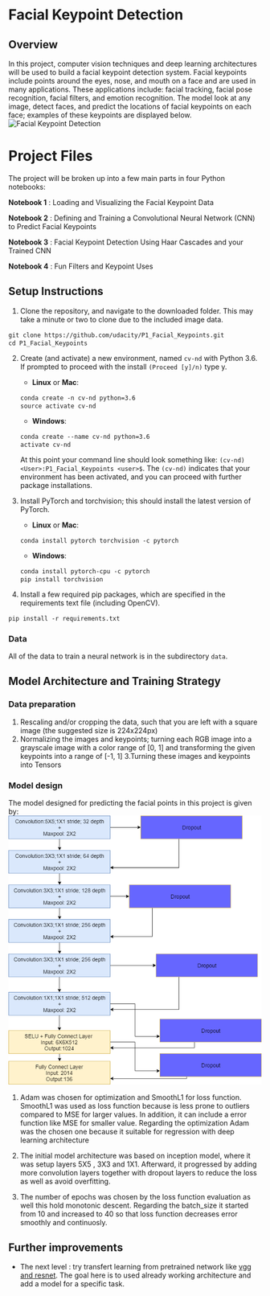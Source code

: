 [//]: # (Image References)

[image1]: ./images/key_pts_example.png "Facial Keypoint Detection"

# Facial Keypoint Detection

## Overview

In this project, computer vision techniques and deep learning architectures will be used to build a facial keypoint detection system. Facial keypoints include points around the eyes, nose, and mouth on a face and are used in many applications. These applications include: facial tracking, facial pose recognition, facial filters, and emotion recognition. The model look at any image, detect faces, and predict the locations of facial keypoints on each face; examples of these keypoints are displayed below.
![Facial Keypoint Detection][image1]

# Project Files
The project will be broken up into a few main parts in four Python notebooks:

__Notebook 1__ : Loading and Visualizing the Facial Keypoint Data

__Notebook 2__ : Defining and Training a Convolutional Neural Network (CNN) to Predict Facial Keypoints

__Notebook 3__ : Facial Keypoint Detection Using Haar Cascades and your Trained CNN

__Notebook 4__ : Fun Filters and Keypoint Uses



## Setup Instructions

1. Clone the repository, and navigate to the downloaded folder. This may take a minute or two to clone due to the included image data.
```
git clone https://github.com/udacity/P1_Facial_Keypoints.git
cd P1_Facial_Keypoints
```

2. Create (and activate) a new environment, named `cv-nd` with Python 3.6. If prompted to proceed with the install `(Proceed [y]/n)` type y.

	- __Linux__ or __Mac__: 
	```
	conda create -n cv-nd python=3.6
	source activate cv-nd
	```
	- __Windows__: 
	```
	conda create --name cv-nd python=3.6
	activate cv-nd
	```
	
	At this point your command line should look something like: `(cv-nd) <User>:P1_Facial_Keypoints <user>$`. The `(cv-nd)` indicates that your environment has been activated, and you can proceed with further package installations.

3. Install PyTorch and torchvision; this should install the latest version of PyTorch.
	
	- __Linux__ or __Mac__: 
	```
	conda install pytorch torchvision -c pytorch 
	```
	- __Windows__: 
	```
	conda install pytorch-cpu -c pytorch
	pip install torchvision
	```

6. Install a few required pip packages, which are specified in the requirements text file (including OpenCV).
```
pip install -r requirements.txt
```


### Data

All of the data to train a neural network is in the subdirectory `data`. 


## Model Architecture and Training Strategy
### Data preparation
1. Rescaling and/or cropping the data, such that you are left with a square image (the suggested size is 224x224px)
2. Normalizing the images and keypoints; turning each RGB image into a grayscale image with a color range of [0, 1] and transforming the given keypoints into a range of [-1, 1]
3.Turning these images and keypoints into Tensors


### Model design
The model designed for predicting the facial points in this project is given by:
![model](https://github.com/BrunoEduardoCSantos/Facial_Keypoints/blob/master/images/FacialKeysModel.png)

1. Adam was chosen for optimization and SmoothL1 for loss function. SmoothL1 was used as loss function because is less prone to outliers compared to MSE for larger values. In addition, it can include a error function like MSE for smaller value. Regarding the optimization Adam was the chosen one because it suitable for regression with deep learning architecture

2. The initial model architecture was based on inception model, where it was setup layers 5X5 , 3X3 and 1X1. Afterward, it progressed by adding more convolution layers together with dropout layers to reduce the loss as well as avoid overfitting.

3. The number of epochs was chosen by the loss function evaluation as well this hold monotonic descent. Regarding the batch_size it started from 10 and increased to 40 so that  loss function decreases error smoothly and continuosly.


## Further improvements

* The next level : try transfert learning from pretrained network like [vgg and  resnet](https://pytorch.org/tutorials/beginner/transfer_learning_tutorial.html). The goal here is to used already working architecture and add a model for a specific task.









